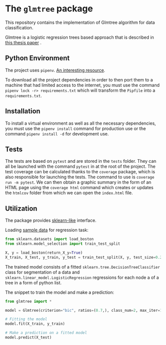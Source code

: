 # The `glmtree` package
This repository contains the implementation of Glmtree algorithm for data classification.

Glmtree is a logistic regression trees based approach that is described in [this thesis paper](https://hal.archives-ouvertes.fr/tel-02302691/) .


## Python Environment 
The project uses `pipenv`. [An interesting resource](https://realpython.com/pipenv-guide/).

To download all the project dependencies in order to then port them to a machine that had limited access to the internet, you must use the command
`pipenv lock -r> requirements.txt` which will transform the `Pipfile` into a `requirements.txt`.


## Installation
To install a virtual environment as well as all the necessary dependencies, you must use the `pipenv install` command for production use 
or the command `pipenv install -d` for development use.


## Tests

The tests are based on `pytest` and are stored in the `tests` folder. They can all be launched with the command
`pytest` in at the root of the project.
The test coverage can be calculated thanks to the `coverage` package, which is also responsible for launching the tests. 
The command to use is `coverage run -m pytest`. We can then obtain a graphic summary in the form of an HTML page 
using the `coverage html` command which creates or updates the `htmlcov` folder from which we can open the `index.html` file.


## Utilization
The package provides [sklearn-like](https://scikit-learn.org/stable) interface.

Loading [sample data](https://scikit-learn.org/stable/modules/generated/sklearn.datasets.load_boston.html) for regression task:

```python
from sklearn.datasets import load_boston
from sklearn.model_selection import train_test_split

X, y = load_boston(return_X_y=True)
X_train, X_test, y_train, y_test = train_test_split(X, y, test_size=0.25)
```

The trained model consists of a fitted `sklearn.tree.DecisionTreeClassifier` class for segmentation of a data and
`sklearn.linear_model.LogisticRegression` regressions for each node a of a tree in a form of python list.

The snippet to train the model and make a prediction:
```python
from glmtree import *

model = Glmtree(criterion="bic", ratios=(0.7,), class_num=2, max_iter=100)

# Fitting the model
model.fit(X_train, y_train)

# Make a prediction on a fitted model
model.predict(X_test)
```


